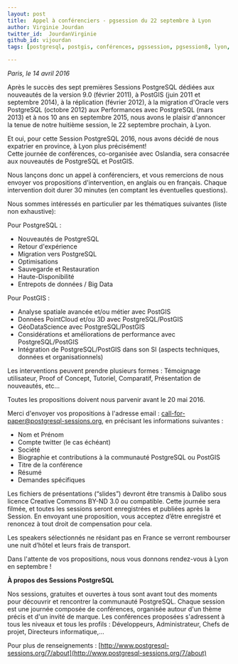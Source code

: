 ```yaml
---
layout: post
title:  Appel à conférenciers - pgsession du 22 septembre à Lyon
author: Virginie Jourdan
twitter_id:  JourdanVirginie   
github_id: vijourdan
tags: [postgresql, postgis, conférences, pgssession, pgsession8, lyon, cfp]

---
```

*Paris, le 14 avril 2016*

Après le succès des sept premières Sessions PostgreSQL dédiées aux nouveautés de la version 9.0 (février 2011), à PostGIS (juin 2011 et septembre 2014), à la réplication (février 2012), à la migration d'Oracle vers PostgreSQL (octobre 2012) aux Performances avec PostgreSQL (mars 2013) et à nos 10 ans en septembre 2015, nous avons le plaisir d'annoncer la tenue de notre huitième session, le 22 septembre prochain, à Lyon.

<!--MORE-->

Et oui, pour cette Session PostgreSQL 2016, nous avons décidé de nous expatrier en province, à Lyon plus précisément!    
Cette journée de conférences, co-organisée avec Oslandia, sera consacrée aux nouveautés de PostgreSQL et PostGIS.

Nous lançons donc un appel à conférenciers, et vous remercions de nous envoyer vos propositions d'intervention, en anglais ou en français. 
Chaque intervention doit durer 30 minutes (en comptant les éventuelles questions). 

Nous sommes intéressés en particulier par les thématiques suivantes (liste non exhaustive):

Pour PostgreSQL :

  * Nouveautés de PostgreSQL 
  * Retour d'expérience
  * Migration vers PostgreSQL
  * Optimisations 
  * Sauvegarde et Restauration
  * Haute-Disponibilité
  * Entrepots de données / Big Data

Pour PostGIS :

  * Analyse spatiale avancée et/ou métier avec PostGIS
  * Données PointCloud et/ou 3D avec PostgreSQL/PostGIS
  * GéoDataScience avec PostgreSQL/PostGIS 
  * Considérations et améliorations de performance avec PostgreSQL/PostGIS 
  * Intégration de PostgreSQL/PostGIS dans son SI (aspects techniques, données et organisationnels)

Les interventions peuvent prendre plusieurs formes : Témoignage utilisateur, Proof of Concept, Tutoriel, Comparatif, Présentation de nouveautés, etc… 

Toutes les propositions doivent nous parvenir avant le 20 mai 2016. 

Merci d'envoyer vos propositions à l'adresse email : [call-for-paper@postgresql-sessions.org](mailto:call-for-paper@postgresql-sessions.org), en précisant les informations suivantes :

  * Nom et Prénom
  * Compte twitter (le cas échéant)
  * Société
  * Biographie et contributions à la communauté PostgreSQL ou PostGIS
  * Titre de la conférence
  * Résumé
  * Demandes spécifiques

Les fichiers de présentations (“slides”) devront être transmis à Dalibo sous licence Creative Commons BY-ND 3.0 ou compatible. 
Cette journée sera filmée, et toutes les sessions seront enregistrées et publiées après la Session. En envoyant une proposition, vous acceptez d’être enregistré et renoncez à tout droit de compensation pour cela.

Les speakers sélectionnés ne résidant pas en France se verront rembourser une nuit d’hôtel et leurs frais de transport.

Dans l'attente de vos propositions, nous vous donnons rendez-vous à Lyon en septembre !


**À propos des Sessions PostgreSQL**

Nos sessions, gratuites et ouvertes à tous sont avant tout des moments pour découvrir et rencontrer la communauté PostgreSQL. Chaque session est une journée composée de conférences, organisée autour d'un thème précis et d'un invité de marque. Les conférences proposées s'adressent à tous les niveaux et tous les profils : Développeurs, Administrateur, Chefs de projet, Directeurs informatique,…

Pour plus de renseignements : [http://www.postgresql-sessions.org/7/about](http://www.postgresql-sessions.org/7/about)  
